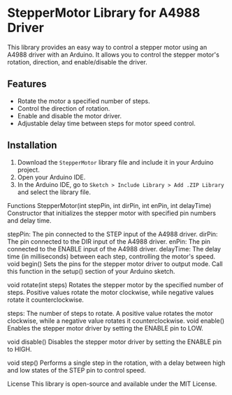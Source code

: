 # StepperMotor Library for A4988 Driver

This library provides an easy way to control a stepper motor using an A4988 driver with an Arduino. It allows you to control the stepper motor's rotation, direction, and enable/disable the driver.

## Features

- Rotate the motor a specified number of steps.
- Control the direction of rotation.
- Enable and disable the motor driver.
- Adjustable delay time between steps for motor speed control.

## Installation

1. Download the `StepperMotor` library file and include it in your Arduino project.
2. Open your Arduino IDE.
3. In the Arduino IDE, go to `Sketch > Include Library > Add .ZIP Library` and select the library file.

Functions
StepperMotor(int stepPin, int dirPin, int enPin, int delayTime)
Constructor that initializes the stepper motor with specified pin numbers and delay time.

stepPin: The pin connected to the STEP input of the A4988 driver.
dirPin: The pin connected to the DIR input of the A4988 driver.
enPin: The pin connected to the ENABLE input of the A4988 driver.
delayTime: The delay time (in milliseconds) between each step, controlling the motor's speed.
void begin()
Sets the pins for the stepper motor driver to output mode. Call this function in the setup() section of your Arduino sketch.

void rotate(int steps)
Rotates the stepper motor by the specified number of steps. Positive values rotate the motor clockwise, while negative values rotate it counterclockwise.

steps: The number of steps to rotate. A positive value rotates the motor clockwise, while a negative value rotates it counterclockwise.
void enable()
Enables the stepper motor driver by setting the ENABLE pin to LOW.

void disable()
Disables the stepper motor driver by setting the ENABLE pin to HIGH.

void step()
Performs a single step in the rotation, with a delay between high and low states of the STEP pin to control speed.

License
This library is open-source and available under the MIT License.
